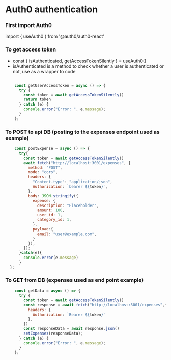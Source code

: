 # Auth0 authentication
### First import Auth0
import { useAuth0 } from '@auth0/auth0-react'

### To get access token
- const { isAuthenticated, getAccessTokenSilently } = useAuth0()
- isAuthenticated is a method to check whether a user is authenticated or not, use as a wrapper to code

```javascript 

    const getUserAccessToken = async () => {
      try {
        const token = await getAccessTokenSilently()
        return token
      } catch (e) {
        console.error("Error: ", e.message);
      }
    };
```  
### To POST to api DB (posting to the expenses endpoint used as example)
```javascript
    const postExpense = async () => {
      try{
        const token = await getAccessTokenSilently()
        await fetch("http://localhost:3001/expenses", {
          method: "POST",
          mode: "cors",
          headers: {
            "Content-type": "application/json",
            Authorization: `bearer ${token}`,
          },
          body: JSON.stringify({
            expense: {
              description: "Placeholder",
              amount: 100,
              user_id: 1,
              category_id: 1,
            },
            payload:{
              email: "user@example.com",
            }
          }),
        });
      }catch(e){
        console.error(e.message)
      }
  };

```
### To GET from DB (expenses used as end point example)
```javascript
    const getData = async () => {
      try {
        const token = await getAccessTokenSilently()
        const response = await fetch("http://localhost:3001/expenses",{
          headers: {
            Authorization: `Bearer ${token}`
          },
        })
        const responseData = await response.json()
        setExpenses(responseData);
      } catch (e) {
        console.error("Error: ", e.message);
      }
    };
```

